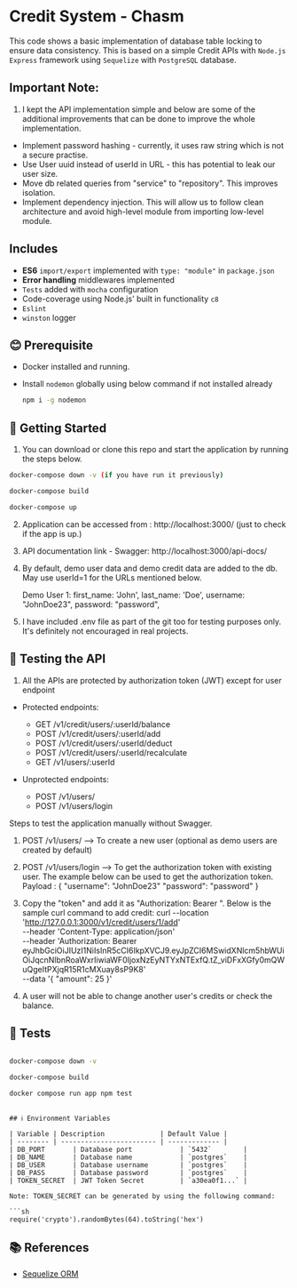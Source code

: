 # Credit System - Chasm

This code shows a basic implementation of database table locking to ensure data consistency.
This is based on a simple Credit APIs with `Node.js Express` framework using `Sequelize` with `PostgreSQL` database.

## Important Note:
1. I kept the API implementation simple and below are some of the 
additional improvements that can be done to improve the whole implementation.
  - Implement password hashing - currently, it uses raw string which is not a secure practise.
  - Use User uuid instead of userId in URL - this has potential to leak our user size.
  - Move db related queries from "service" to "repository". This improves isolation.
  - Implement dependency injection. This will allow us to follow clean architecture and avoid
    high-level module from importing low-level module.


## Includes

- **ES6** `import/export` implemented with `type: "module"` in `package.json`
- **Error handling** middlewares implemented
- `Tests` added with `mocha` configuration
- Code-coverage using Node.js' built in functionality `c8`
- `Eslint`
- `winston` logger

## 😊 Prerequisite

- Docker installed and running.

- Install `nodemon` globally using below command if not installed already

  ```sh
  npm i -g nodemon
  ```

## 🚀 Getting Started

1. You can download or clone this repo and start the application by running the steps below.

```sh
docker-compose down -v (if you have run it previously)

docker-compose build

docker-compose up
```
2. Application can be accessed from : http://localhost:3000/ (just to check if the app is up.)

3. API documentation link - Swagger: http://localhost:3000/api-docs/

4. By default, demo user data and demo credit data are added to the db. May use userId=1
   for the URLs mentioned below.

   Demo User 1:
    first_name: 'John',
    last_name: 'Doe',
    username: "JohnDoe23",
    password: "password",

5. I have included .env file as part of the git too for testing purposes only. It's definitely
   not encouraged in real projects.

## 🚀 Testing the API
1. All the APIs are protected by authorization token (JWT) except for user endpoint
- Protected endpoints:
  - GET /v1/credit/users/:userId/balance
  - POST /v1/credit/users/:userId/add
  - POST /v1/credit/users/:userId/deduct
  - POST /v1/credit/users/:userId/recalculate
  - GET /v1/users/:userId

- Unprotected endpoints:
  - POST /v1/users/
  - POST /v1/users/login

Steps to test the application manually without Swagger.

1. POST /v1/users/ --> To create a new user (optional as demo users are created by default) 

2. POST /v1/users/login --> To get the authorization token with existing user.
   The example below can be used to get the authorization token.
   Payload :
   {
     "username": "JohnDoe23"
     "password": "password"
   }

3. Copy the "token" and add it as "Authorization: Bearer <token>".
   Below is the sample curl command to add credit:
   curl --location 'http://127.0.0.1:3000/v1/credit/users/1/add' \
    --header 'Content-Type: application/json' \
    --header 'Authorization: Bearer eyJhbGciOiJIUzI1NiIsInR5cCI6IkpXVCJ9.eyJpZCI6MSwidXNlcm5hbWUiOiJqcnNlbnRoaWxrIiwiaWF0IjoxNzEyNTYxNTExfQ.tZ_viDFxXGfy0mQWuQgeItPXjqR15R1cMXuay8sP9K8' \
    --data '{
        "amount": 25
    }'

4. A user will not be able to change another user's credits or check the balance.

## 🧪 Tests

```sh

docker-compose down -v

docker-compose build

docker compose run app npm test 
```
  ```

## ℹ️ Environment Variables

| Variable | Description              | Default Value |
| -------- | ------------------------ | ------------- |
| DB_PORT       | Database port            | `5432`        |
| DB_NAME       | Database name            | `postgres`    |
| DB_USER       | Database username        | `postgres`    |
| DB_PASS       | Database password        | `postgres`    |
| TOKEN_SECRET  | JWT Token Secret         | `a30ea0f1...` |

Note: TOKEN_SECRET can be generated by using the following command: 

```sh
require('crypto').randomBytes(64).toString('hex')
```


## 📚 References

- [Sequelize ORM](https://sequelize.org/v6/)
